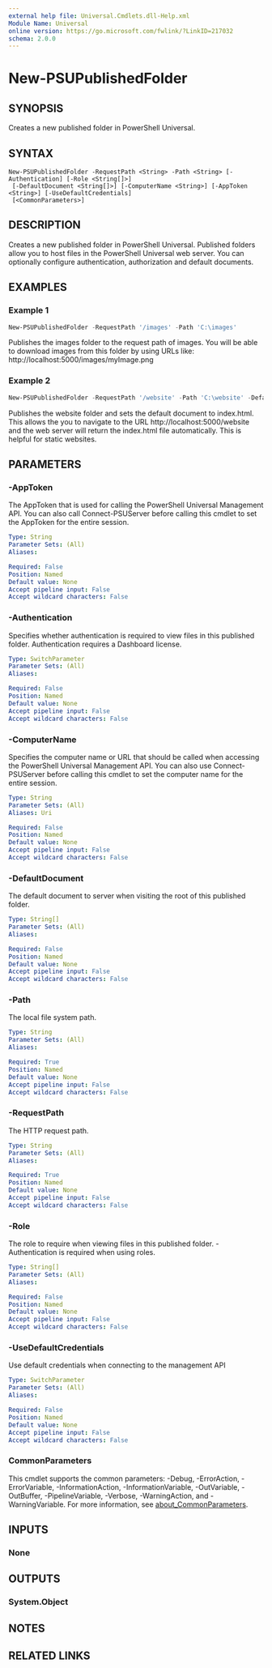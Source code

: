 ```yaml
---
external help file: Universal.Cmdlets.dll-Help.xml
Module Name: Universal
online version: https://go.microsoft.com/fwlink/?LinkID=217032
schema: 2.0.0
---
```


# New-PSUPublishedFolder

## SYNOPSIS

Creates a new published folder in PowerShell Universal. 

## SYNTAX

```
New-PSUPublishedFolder -RequestPath <String> -Path <String> [-Authentication] [-Role <String[]>]
 [-DefaultDocument <String[]>] [-ComputerName <String>] [-AppToken <String>] [-UseDefaultCredentials]
 [<CommonParameters>]
```

## DESCRIPTION

Creates a new published folder in PowerShell Universal. Published folders allow you to host files in the PowerShell Universal web server. You can optionally configure authentication, authorization and default documents. 

## EXAMPLES

### Example 1
```powershell
New-PSUPublishedFolder -RequestPath '/images' -Path 'C:\images'
```

Publishes the images folder to the request path of images. You will be able to download images from this folder by using URLs like: http://localhost:5000/images/myImage.png

### Example 2
```powershell
New-PSUPublishedFolder -RequestPath '/website' -Path 'C:\website' -DefaultDocument "index.html"
```

Publishes the website folder and sets the default document to index.html. This allows the you to navigate to the URL http://localhost:5000/website and the web server will return the index.html file automatically. This is helpful for static websites.

## PARAMETERS

### -AppToken

The AppToken that is used for calling the PowerShell Universal Management API. You can also call Connect-PSUServer before calling this cmdlet to set the AppToken for the entire session.

```yaml
Type: String
Parameter Sets: (All)
Aliases:

Required: False
Position: Named
Default value: None
Accept pipeline input: False
Accept wildcard characters: False
```

### -Authentication

Specifies whether authentication is required to view files in this published folder. Authentication requires a Dashboard license. 

```yaml
Type: SwitchParameter
Parameter Sets: (All)
Aliases:

Required: False
Position: Named
Default value: None
Accept pipeline input: False
Accept wildcard characters: False
```

### -ComputerName

Specifies the computer name or URL that should be called when accessing the PowerShell Universal Management API. You can also use Connect-PSUServer before calling this cmdlet to set the computer name for the entire session. 

```yaml
Type: String
Parameter Sets: (All)
Aliases: Uri

Required: False
Position: Named
Default value: None
Accept pipeline input: False
Accept wildcard characters: False
```

### -DefaultDocument

The default document to server when visiting the root of this published folder. 

```yaml
Type: String[]
Parameter Sets: (All)
Aliases:

Required: False
Position: Named
Default value: None
Accept pipeline input: False
Accept wildcard characters: False
```

### -Path

The local file system path. 

```yaml
Type: String
Parameter Sets: (All)
Aliases:

Required: True
Position: Named
Default value: None
Accept pipeline input: False
Accept wildcard characters: False
```

### -RequestPath

The HTTP request path. 

```yaml
Type: String
Parameter Sets: (All)
Aliases:

Required: True
Position: Named
Default value: None
Accept pipeline input: False
Accept wildcard characters: False
```

### -Role

The role to require when viewing files in this published folder. -Authentication is required when using roles. 

```yaml
Type: String[]
Parameter Sets: (All)
Aliases:

Required: False
Position: Named
Default value: None
Accept pipeline input: False
Accept wildcard characters: False
```

### -UseDefaultCredentials
Use default credentials when connecting to the management API

```yaml
Type: SwitchParameter
Parameter Sets: (All)
Aliases:

Required: False
Position: Named
Default value: None
Accept pipeline input: False
Accept wildcard characters: False
```

### CommonParameters
This cmdlet supports the common parameters: -Debug, -ErrorAction, -ErrorVariable, -InformationAction, -InformationVariable, -OutVariable, -OutBuffer, -PipelineVariable, -Verbose, -WarningAction, and -WarningVariable. For more information, see [about_CommonParameters](http://go.microsoft.com/fwlink/?LinkID=113216).

## INPUTS

### None

## OUTPUTS

### System.Object
## NOTES

## RELATED LINKS
